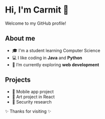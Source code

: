 # Hi, I'm Carmit 🌸

Welcome to my GitHub profile!  

## About me
- 🎓 I'm a student learning Computer Science  
- 💻 I like coding in **Java** and **Python**  
- 🌱 I’m currently exploring **web development**  

## Projects
- 📱 Mobile app project  
- 🎨 Art project in React  
- 🔐 Security research  

✨ Thanks for visiting ✨
